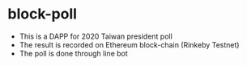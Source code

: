 # block-poll
- This is a DAPP for 2020 Taiwan president poll
- The result is recorded on Ethereum block-chain (Rinkeby Testnet)
- The poll is done through line bot